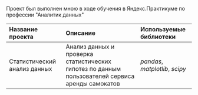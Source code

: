 Проект был выполнен мною в ходе обучения в Яндекс.Практикуме по профессии "Аналитик данных" 

| Название проекта | Описание | Используемые библиотеки | 
| :---------------------- | :---------------------- | :---------------------- |
| Статистический анализ данных | Анализ данных и проверка статистических гипотез по данным пользователей сервиса аренды самокатов| *pandas*, *matplotlib*, *scipy* |
